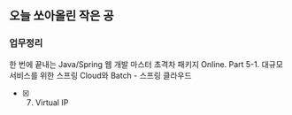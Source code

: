 ## 오늘 쏘아올린 작은 공

### 업무정리
한 번에 끝내는 Java/Spring 웹 개발 마스터 초격차 패키지 Online.
Part 5-1. 대규모 서비스를 위한 스프링 Cloud와 Batch - 스프링 클라우드
- [x] 07. Virtual IP